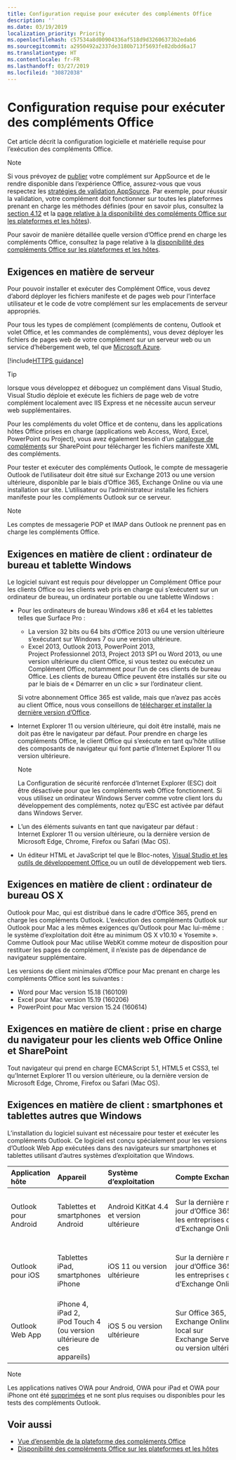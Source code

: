 ```yaml
---
title: Configuration requise pour exécuter des compléments Office
description: ''
ms.date: 03/19/2019
localization_priority: Priority
ms.openlocfilehash: c57534a8d00904336af518d9d32606373b2edab6
ms.sourcegitcommit: a2950492a2337de3180b713f5693fe82dbdd6a17
ms.translationtype: HT
ms.contentlocale: fr-FR
ms.lasthandoff: 03/27/2019
ms.locfileid: "30872038"
---
```

# <a name="requirements-for-running-office-add-ins"></a>Configuration requise pour exécuter des compléments Office

Cet article décrit la configuration logicielle et matérielle requise pour l’exécution des compléments Office.

> [!NOTE]
> Si vous prévoyez de [publier](../publish/publish.md) votre complément sur AppSource et de le rendre disponible dans l’expérience Office, assurez-vous que vous respectez les [stratégies de validation AppSource](/office/dev/store/validation-policies). Par exemple, pour réussir la validation, votre complément doit fonctionner sur toutes les plateformes prenant en charge les méthodes définies (pour en savoir plus, consultez la [section 4.12](/office/dev/store/validation-policies#4-apps-and-add-ins-behave-predictably) et la [page relative à la disponibilité des compléments Office sur les plateformes et les hôtes](../overview/office-add-in-availability.md)).

Pour savoir de manière détaillée quelle version d’Office prend en charge les compléments Office, consultez la page relative à la [disponibilité des compléments Office sur les plateformes et les hôtes](../overview/office-add-in-availability.md).

## <a name="server-requirements"></a>Exigences en matière de serveur

Pour pouvoir installer et exécuter des Complément Office, vous devez d’abord déployer les fichiers manifeste et de pages web pour l’interface utilisateur et le code de votre complément sur les emplacements de serveur appropriés.

Pour tous les types de complément (compléments de contenu, Outlook et volet Office, et les commandes de compléments), vous devez déployer les fichiers de pages web de votre complément sur un serveur web ou un service d’hébergement web, tel que [Microsoft Azure](../publish/host-an-office-add-in-on-microsoft-azure.md).

[!include[HTTPS guidance](../includes/https-guidance.md)]

> [!TIP]
> lorsque vous développez et déboguez un complément dans Visual Studio, Visual Studio déploie et exécute les fichiers de page web de votre complément localement avec IIS Express et ne nécessite aucun serveur web supplémentaires. 

Pour les compléments du volet Office et de contenu, dans les applications hôtes Office prises en charge (applications web Access, Word, Excel, PowerPoint ou Project), vous avez également besoin d’un [catalogue de compléments](../publish/publish-task-pane-and-content-add-ins-to-an-add-in-catalog.md) sur SharePoint pour télécharger les fichiers manifeste XML des compléments.

Pour tester et exécuter des compléments Outlook, le compte de messagerie Outlook de l’utilisateur doit être situé sur Exchange 2013 ou une version ultérieure, disponible par le biais d’Office 365, Exchange Online ou via une installation sur site. L’utilisateur ou l’administrateur installe les fichiers manifeste pour les compléments Outlook sur ce serveur.

> [!NOTE]
> Les comptes de messagerie POP et IMAP dans Outlook ne prennent pas en charge les compléments Office.

## <a name="client-requirements-windows-desktop-and-tablet"></a>Exigences en matière de client : ordinateur de bureau et tablette Windows

Le logiciel suivant est requis pour développer un Complément Office pour les clients Office ou les clients web pris en charge qui s’exécutent sur un ordinateur de bureau, un ordinateur portable ou une tablette Windows :


- Pour les ordinateurs de bureau Windows x86 et x64 et les tablettes telles que Surface Pro :
    - La version 32 bits ou 64 bits d’Office 2013 ou une version ultérieure s’exécutant sur Windows 7 ou une version ultérieure.
    - Excel 2013, Outlook 2013, PowerPoint 2013, Project Professionnel 2013, Project 2013 SP1 ou Word 2013, ou une version ultérieure du client Office, si vous testez ou exécutez un Complément Office, notamment pour l’un de ces clients de bureau Office. Les clients de bureau Office peuvent être installés sur site ou par le biais de « Démarrer en un clic » sur l’ordinateur client.

  Si votre abonnement Office 365 est valide, mais que n’avez pas accès au client Office, nous vous conseillons de [télécharger et installer la dernière version d’Office](https://support.office.com/article/download-and-install-or-reinstall-office-365-or-office-2019-on-a-pc-or-mac-4414eaaf-0478-48be-9c42-23adc4716658).

- Internet Explorer 11 ou version ultérieure, qui doit être installé, mais ne doit pas être le navigateur par défaut. Pour prendre en charge les compléments Office, le client Office qui s’exécute en tant qu’hôte utilise des composants de navigateur qui font partie d’Internet Explorer 11 ou version ultérieure.

  > [!NOTE]
  > La Configuration de sécurité renforcée d’Internet Explorer (ESC) doit être désactivée pour que les compléments web Office fonctionnent. Si vous utilisez un ordinateur Windows Server comme votre client lors du développement des compléments, notez qu’ESC est activée par défaut dans Windows Server.

- L’un des éléments suivants en tant que navigateur par défaut : Internet Explorer 11 ou version ultérieure, ou la dernière version de Microsoft Edge, Chrome, Firefox ou Safari (Mac OS).
- Un éditeur HTML et JavaScript tel que le Bloc-notes, [Visual Studio et les outils de développement Office ](https://www.visualstudio.com/features/office-tools-vs) ou un outil de développement web tiers.

## <a name="client-requirements-os-x-desktop"></a>Exigences en matière de client : ordinateur de bureau OS X

Outlook pour Mac, qui est distribué dans le cadre d’Office 365, prend en charge les compléments Outlook. L’exécution des compléments Outlook sur Outlook pour Mac a les mêmes exigences qu’Outlook pour Mac lui-même : le système d’exploitation doit être au minimum OS X v10.10 « Yosemite ». Comme Outlook pour Mac utilise WebKit comme moteur de disposition pour restituer les pages de complément, il n’existe pas de dépendance de navigateur supplémentaire.

Les versions de client minimales d’Office pour Mac prenant en charge les compléments Office sont les suivantes :

- Word pour Mac version 15.18 (160109)
- Excel pour Mac version 15.19 (160206)
- PowerPoint pour Mac version 15.24 (160614)

## <a name="client-requirements-browser-support-for-office-online-web-clients-and-sharepoint"></a>Exigences en matière de client : prise en charge du navigateur pour les clients web Office Online et SharePoint

Tout navigateur qui prend en charge ECMAScript 5.1, HTML5 et CSS3, tel qu’Internet Explorer 11 ou version ultérieure, ou la dernière version de Microsoft Edge, Chrome, Firefox ou Safari (Mac OS).


## <a name="client-requirements-non-windows-smartphone-and-tablet"></a>Exigences en matière de client : smartphones et tablettes autres que Windows

L’installation du logiciel suivant est nécessaire pour tester et exécuter les compléments Outlook. Ce logiciel est conçu spécialement pour les versions d’Outlook Web App exécutées dans des navigateurs sur smartphones et tablettes utilisant d’autres systèmes d’exploitation que Windows.


| Application hôte | Appareil | Système d’exploitation | Compte Exchange | Navigateur mobile |
|:-----|:-----|:-----|:-----|:-----|
|Outlook pour Android|Tablettes et smartphones Android|Android KitKat 4.4 et version ultérieure|Sur la dernière mise à jour d’Office 365 pour les entreprises ou d’Exchange Online|Application native pour Android, navigateur non applicable|
|Outlook pour iOS|Tablettes iPad, smartphones iPhone|iOS 11 ou version ultérieure|Sur la dernière mise à jour d’Office 365 pour les entreprises ou d’Exchange Online|Application native pour iOS, navigateur non applicable|
|Outlook Web App|iPhone 4, iPad 2, iPod Touch 4 (ou version ultérieure de ces appareils)|iOS 5 ou version ultérieure|Sur Office 365, Exchange Online ou en local sur Exchange Server 2013 ou version ultérieure|Safari|

> [!NOTE]
> Les applications natives OWA pour Android, OWA pour iPad et OWA pour iPhone ont été [supprimées](https://support.office.com/article/Microsoft-OWA-mobile-apps-are-being-retired-076ec122-4576-4900-bc26-937f84d25a4b) et ne sont plus requises ou disponibles pour les tests des compléments Outlook.


## <a name="see-also"></a>Voir aussi

- [Vue d’ensemble de la plateforme des compléments Office](../overview/office-add-ins.md)
- [Disponibilité des compléments Office sur les plateformes et les hôtes](../overview/office-add-in-availability.md)
